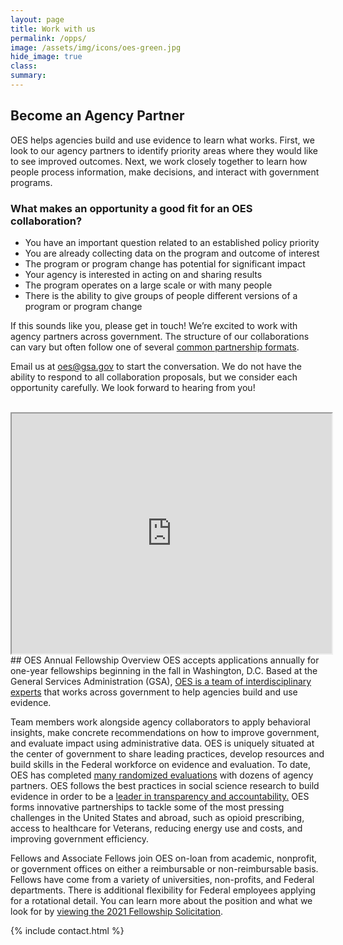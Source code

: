 ```yaml
---
layout: page
title: Work with us
permalink: /opps/
image: /assets/img/icons/oes-green.jpg
hide_image: true
class:
summary: 
---
```


## Become an Agency Partner

OES helps agencies build and use evidence to learn what works.  First, we look to our agency partners to identify priority areas where they would like to see improved outcomes. Next, we work closely together to learn how people process information, make decisions, and interact with government programs. 

### What makes an opportunity a good fit for an OES collaboration?
- You have an important question  related to an established policy priority 
- You are already collecting data on the program and outcome of interest
- The program or program change has potential for significant impact
- Your agency is interested in acting on and sharing results 
- The program operates on a large scale or with many people 
- There is the ability to give groups of people different versions of a program or program change

If this sounds like you, please get in touch! We’re excited to work with agency partners across government. The structure of our collaborations can vary but often follow one of several <a href="{{ '/assets/files/oes-services-list-fy21-22.pdf' | prepend: site.baseurl }}" target="_blank">common partnership formats</a>.

Email us at <a href="mailto:oes@gsa.gov?subject=Partnering with OES: Project Idea">oes@gsa.gov</a> to start the conversation. We do not have the ability to respond to all collaboration proposals, but we consider each opportunity carefully. We look forward to hearing from you!
<br><br>
<iframe src="https://www.youtube.com/embed/9KSQ3YLpuV4" width="512" height="384"></iframe>
## OES Annual Fellowship Overview
OES accepts applications annually for one-year fellowships beginning in the fall in Washington, D.C. Based at the General Services Administration (GSA), <a href="https://oes.gsa.gov/team/" target="_blank">OES is a team of interdisciplinary experts</a> that works across government to help agencies build and use evidence. 

Team members work alongside agency collaborators to apply behavioral insights, make concrete recommendations on how to improve government, and evaluate impact using administrative data. OES is uniquely situated at the center of government to share leading practices, develop resources and build skills in the Federal workforce on evidence and evaluation. To date, OES has completed <a href="http://oes.gsa.gov/work" target="_blank">many randomized evaluations</a> with dozens of agency partners. OES follows the best practices in social science research to build evidence in order to be a <a href="http://oes.gsa.gov/methods" target="_blank">leader in transparency and accountability.</a> OES forms innovative partnerships to tackle some of the most pressing challenges in the United States and abroad, such as  opioid prescribing, access to healthcare for Veterans, reducing energy use and costs, and improving government efficiency. 

Fellows and Associate Fellows join OES on-loan from academic, nonprofit, or government offices on either a reimbursable or non-reimbursable basis. Fellows have come from a variety of universities, non-profits, and Federal departments. There is additional flexibility for Federal employees applying for a rotational detail. You can learn more about the position and what we look for by <a href="{{ '/assets/files/GSA_OES_SolicitationFY21.pdf' | prepend: site.baseurl }}" target="_blank">viewing the 2021 Fellowship Solicitation</a>. 


<section class="usa-section bg-white">
  {% include contact.html %}
</section>
